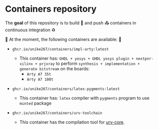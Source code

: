 # Containers repository 

The **goal** of this repository is to build 🔨 and push 📤 containers in continuous integration ♻️

📢 At the moment, the following containers are available: 📢

- `ghcr.io/unike267/containers/impl-arty:latest`
    - This container has: `GHDL + yosys + GHDL yosys plugin + nextpnr-xilinx + prjxray` to perform `synthesis + implementation + generate bitstream` on the boards:
        - `Arty A7 35t`
        - `Arty A7 100t`

- `ghcr.io/unike267/containers/latex-pygments:latest`
    - This container has: `latex` compiler with `pygments` program to use `minted` package

- `ghcr.io/unike267/containers/urv-toolchain`
    - This container has the compilation tool for [urv-core](https://ohwr.org/project/urv-core).
